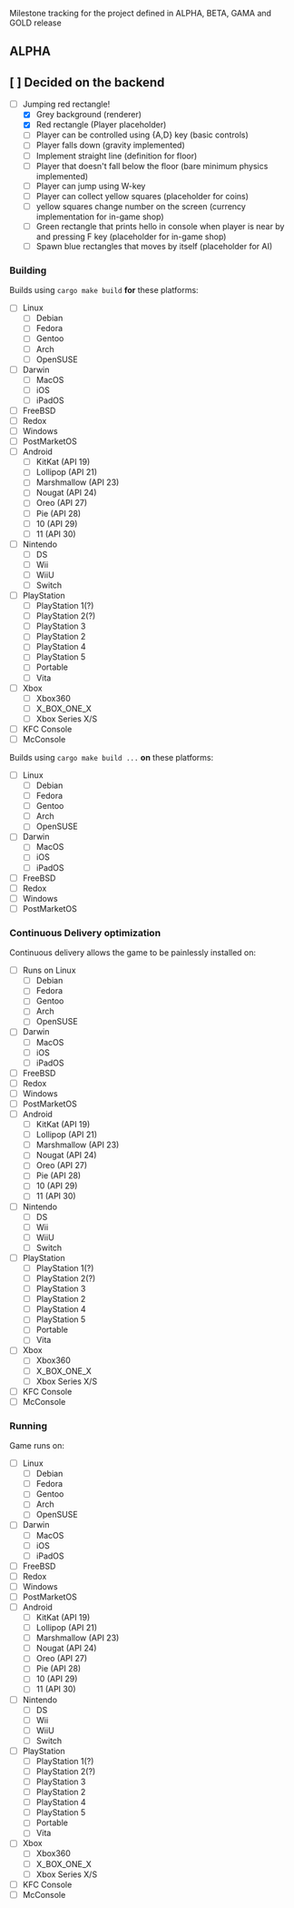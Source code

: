 Milestone tracking for the project defined in ALPHA, BETA, GAMA and GOLD release

## ALPHA

## [ ] Decided on the backend
- [ ] Jumping red rectangle!
	- [X] Grey background (renderer)
	- [X] Red rectangle (Player placeholder)
	- [ ] Player can be controlled using {A,D} key (basic controls)
	- [ ] Player falls down (gravity implemented)
	- [ ] Implement straight line (definition for floor)
	- [ ] Player that doesn't fall below the floor (bare minimum physics implemented)
	- [ ] Player can jump using W-key
	- [ ] Player can collect yellow squares (placeholder for coins)
	- [ ] yellow squares change number on the screen (currency implementation for in-game shop)
	- [ ] Green rectangle that prints hello in console when player is near by and pressing F key (placeholder for in-game shop)
	- [ ] Spawn blue rectangles that moves by itself (placeholder for AI)

### Building
Builds using `cargo make build` **for** these platforms:
- [ ] Linux
	- [ ] Debian
	- [ ] Fedora
	- [ ] Gentoo
	- [ ] Arch
	- [ ] OpenSUSE
- [ ] Darwin
	- [ ] MacOS
	- [ ] iOS
	- [ ] iPadOS
- [ ] FreeBSD
- [ ] Redox
- [ ] Windows
- [ ] PostMarketOS
- [ ] Android
	- [ ] KitKat (API 19)
	- [ ] Lollipop (API 21)
	- [ ] Marshmallow (API 23)
	- [ ] Nougat (API 24)
	- [ ] Oreo (API 27)
	- [ ] Pie (API 28)
	- [ ] 10 (API 29)
	- [ ] 11 (API 30)
- [ ] Nintendo
	- [ ] DS
	- [ ] Wii
	- [ ] WiiU
	- [ ] Switch
- [ ] PlayStation
	- [ ] PlayStation 1(?)
	- [ ] PlayStation 2(?)
	- [ ] PlayStation 3
	- [ ] PlayStation 2
	- [ ] PlayStation 4
	- [ ] PlayStation 5
	- [ ] Portable
	- [ ] Vita
- [ ] Xbox
	- [ ] Xbox360
	- [ ] X_BOX_ONE_X
	- [ ] Xbox Series X/S
- [ ] KFC Console
- [ ] McConsole

Builds using `cargo make build ...` **on** these platforms:
- [ ] Linux
	- [ ] Debian
	- [ ] Fedora
	- [ ] Gentoo
	- [ ] Arch
	- [ ] OpenSUSE
- [ ] Darwin
	- [ ] MacOS
	- [ ] iOS
	- [ ] iPadOS
- [ ] FreeBSD
- [ ] Redox
- [ ] Windows
- [ ] PostMarketOS

### Continuous Delivery optimization
Continuous delivery allows the game to be painlessly installed on:
- [ ] Runs on Linux
	- [ ] Debian
	- [ ] Fedora
	- [ ] Gentoo
	- [ ] Arch
	- [ ] OpenSUSE
- [ ] Darwin
	- [ ] MacOS
	- [ ] iOS
	- [ ] iPadOS
- [ ] FreeBSD
- [ ] Redox
- [ ] Windows
- [ ] PostMarketOS
- [ ] Android
	- [ ] KitKat (API 19)
	- [ ] Lollipop (API 21)
	- [ ] Marshmallow (API 23)
	- [ ] Nougat (API 24)
	- [ ] Oreo (API 27)
	- [ ] Pie (API 28)
	- [ ] 10 (API 29)
	- [ ] 11 (API 30)
- [ ] Nintendo
	- [ ] DS
	- [ ] Wii
	- [ ] WiiU
	- [ ] Switch
- [ ] PlayStation
	- [ ] PlayStation 1(?)
	- [ ] PlayStation 2(?)
	- [ ] PlayStation 3
	- [ ] PlayStation 2
	- [ ] PlayStation 4
	- [ ] PlayStation 5
	- [ ] Portable
	- [ ] Vita
- [ ] Xbox
	- [ ] Xbox360
	- [ ] X_BOX_ONE_X
	- [ ] Xbox Series X/S
- [ ] KFC Console
- [ ] McConsole

### Running
Game runs on:
- [ ] Linux
	- [ ] Debian
	- [ ] Fedora
	- [ ] Gentoo
	- [ ] Arch
	- [ ] OpenSUSE
- [ ] Darwin
	- [ ] MacOS
	- [ ] iOS
	- [ ] iPadOS
- [ ] FreeBSD
- [ ] Redox
- [ ] Windows
- [ ] PostMarketOS
- [ ] Android
	- [ ] KitKat (API 19)
	- [ ] Lollipop (API 21)
	- [ ] Marshmallow (API 23)
	- [ ] Nougat (API 24)
	- [ ] Oreo (API 27)
	- [ ] Pie (API 28)
	- [ ] 10 (API 29)
	- [ ] 11 (API 30)
- [ ] Nintendo
	- [ ] DS
	- [ ] Wii
	- [ ] WiiU
	- [ ] Switch
- [ ] PlayStation
	- [ ] PlayStation 1(?)
	- [ ] PlayStation 2(?)
	- [ ] PlayStation 3
	- [ ] PlayStation 2
	- [ ] PlayStation 4
	- [ ] PlayStation 5
	- [ ] Portable
	- [ ] Vita
- [ ] Xbox
	- [ ] Xbox360
	- [ ] X_BOX_ONE_X
	- [ ] Xbox Series X/S
- [ ] KFC Console
- [ ] McConsole